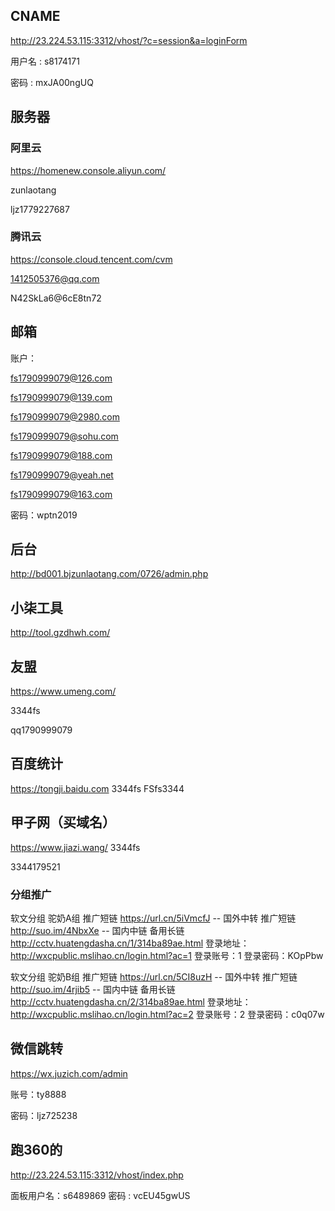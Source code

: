## CNAME

http://23.224.53.115:3312/vhost/?c=session&a=loginForm

用户名 :
s8174171

密码 :
 mxJA00ngUQ

## 服务器

### 阿里云

https://homenew.console.aliyun.com/

zunlaotang

ljz1779227687

### 腾讯云

https://console.cloud.tencent.com/cvm

1412505376@qq.com

N42SkLa6@6cE8tn72

## 邮箱

账户：

fs1790999079@126.com

fs1790999079@139.com

fs1790999079@2980.com

fs1790999079@sohu.com

fs1790999079@188.com

fs1790999079@yeah.net

fs1790999079@163.com

密码：wptn2019

## 后台

http://bd001.bjzunlaotang.com/0726/admin.php

## 小柒工具

http://tool.gzdhwh.com/

## 友盟

https://www.umeng.com/

3344fs

qq1790999079

## 百度统计

https://tongji.baidu.com
3344fs
FSfs3344

## 甲子网（买域名）

https://www.jiazi.wang/
3344fs

3344179521

### 分组推广

软文分组 驼奶A组
推广短链 https://url.cn/5iVmcfJ -- 国外中转
推广短链 http://suo.im/4NbxXe -- 国内中链
备用长链 http://cctv.huatengdasha.cn/1/314ba89ae.html
登录地址：http://wxcpublic.mslihao.cn/login.html?ac=1
登录账号：1
登录密码：KOpPbw

软文分组 驼奶B组
推广短链 https://url.cn/5CI8uzH  -- 国外中转
推广短链 http://suo.im/4rjib5 -- 国内中链
备用长链 http://cctv.huatengdasha.cn/2/314ba89ae.html
登录地址：http://wxcpublic.mslihao.cn/login.html?ac=2
登录账号：2
登录密码：c0q07w



## 微信跳转

https://wx.juzich.com/admin

账号：ty8888

密码：ljz725238

## 跑360的

http://23.224.53.115:3312/vhost/index.php

面板用户名：s6489869
密码 : vcEU45gwUS